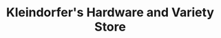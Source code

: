---
title: "Kleindorfer's Hardware and Variety Store"
url: /bloomington/kleindorfers-hardware-and-variety-store/
shop: Eisenwaren
---